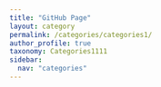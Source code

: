 ```yaml
---
title: "GitHub Page"
layout: category
permalink: /categories/categories1/
author_profile: true
taxonomy: Categories1111
sidebar:
  nav: "categories"
---
```

